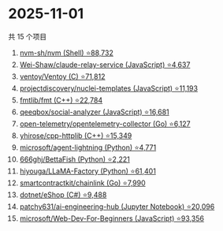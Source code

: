 # 2025-11-01

共 15 个项目

<!-- BEGIN GITHUB -->
<!-- 最后更新时间 2025-11-01 02:14:06 +0800 -->
1. [nvm-sh/nvm (Shell) ⭐88,732](https://github.com/nvm-sh/nvm)
1. [Wei-Shaw/claude-relay-service (JavaScript) ⭐4,637](https://github.com/Wei-Shaw/claude-relay-service)
1. [ventoy/Ventoy (C) ⭐71,812](https://github.com/ventoy/Ventoy)
1. [projectdiscovery/nuclei-templates (JavaScript) ⭐11,193](https://github.com/projectdiscovery/nuclei-templates)
1. [fmtlib/fmt (C++) ⭐22,784](https://github.com/fmtlib/fmt)
1. [qeeqbox/social-analyzer (JavaScript) ⭐16,681](https://github.com/qeeqbox/social-analyzer)
1. [open-telemetry/opentelemetry-collector (Go) ⭐6,127](https://github.com/open-telemetry/opentelemetry-collector)
1. [yhirose/cpp-httplib (C++) ⭐15,349](https://github.com/yhirose/cpp-httplib)
1. [microsoft/agent-lightning (Python) ⭐4,771](https://github.com/microsoft/agent-lightning)
1. [666ghj/BettaFish (Python) ⭐2,221](https://github.com/666ghj/BettaFish)
1. [hiyouga/LLaMA-Factory (Python) ⭐61,401](https://github.com/hiyouga/LLaMA-Factory)
1. [smartcontractkit/chainlink (Go) ⭐7,990](https://github.com/smartcontractkit/chainlink)
1. [dotnet/eShop (C#) ⭐9,488](https://github.com/dotnet/eShop)
1. [patchy631/ai-engineering-hub (Jupyter Notebook) ⭐20,096](https://github.com/patchy631/ai-engineering-hub)
1. [microsoft/Web-Dev-For-Beginners (JavaScript) ⭐93,356](https://github.com/microsoft/Web-Dev-For-Beginners)
<!-- END GITHUB -->